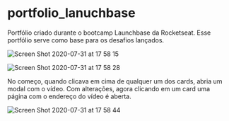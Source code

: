 # portfolio_lanuchbase
Portfólio criado durante o bootcamp Launchbase da Rocketseat. Esse portfólio serve como base para os desafios lançados.

![Screen Shot 2020-07-31 at 17 58 15](https://user-images.githubusercontent.com/32882425/89077008-b3c6ff00-d357-11ea-8ab1-2da9fb121e8d.png)

![Screen Shot 2020-07-31 at 17 58 28](https://user-images.githubusercontent.com/32882425/89077024-b9bce000-d357-11ea-901e-eaeb5c7c4075.png)

<p>No começo, quando clicava em cima de qualquer um dos cards, abria um modal com o vídeo. Com alterações, agora clicando em um card uma página com o endereço do vídeo é aberta.</p>

![Screen Shot 2020-07-31 at 17 58 44](https://user-images.githubusercontent.com/32882425/89077032-bc1f3a00-d357-11ea-92c8-87ad0e019d3c.png)
